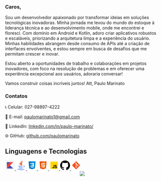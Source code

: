 ### Caros,

Sou um desenvolvedor apaixonado por transformar ideias em soluções tecnológicas inovadoras. Minha jornada me levou do mundo do estoque à liderança técnica e ao desenvolvimento mobile, onde me encontrei e floresci. Com domínio em Android e Kotlin, adoro criar aplicativos robustos e escaláveis, priorizando a arquitetura limpa e a experiência do usuário. Minhas habilidades abrangem desde consumo de APIs até a criação de interfaces envolventes, e estou sempre em busca de desafios que me permitam crescer e inovar.

Estou aberto a oportunidades de trabalho e colaborações em projetos inovadores, com foco na resolução de problemas e em oferecer uma experiência excepcional aos usuários, adoraria conversar!


Vamos construir coisas incríveis juntos!
Att,
Paulo Marinato

### Contatos

📞 Celular: 027-98897-4222

📧 E-mail: paulomarinato1@gmail.com

💼 LinkedIn: [linkedin.com/in/paulo-marinato/](https://www.linkedin.com/in/paulo-marinato/)

🌐 GitHub: [github.com/paulomarinato](https://github.com/paulomarinato)


## Linguagens e Tecnologias


<a href="https://developer.mozilla.org/pt-BR/docs/Web/HTML" target="_blank" rel="noreferrer">
<img src="./images/Kotlin.jpg" width="32" height="32" />
</a>

<a href="https://developer.mozilla.org/pt-BR/docs/Web/HTML" target="_blank" rel="noreferrer">
<img src="./images/java.png" width="32" height="32" />
</a>

<a href="https://developer.mozilla.org/pt-BR/docs/Web/CSS" target="_blank" rel="noreferrer">
<img src="./images/css3.svg" width="32" height="32" />
</a>

<a href="https://developer.mozilla.org/pt-BR/docs/Web/HTML" target="_blank" rel="noreferrer">
<img src="./images/html-5.svg" width="32" height="32" />
</a>

<a href="https://www.javascript.com" target="_blank" rel="noreferrer">
<img src="./images/javascript.svg" width="32" height="32" />
</a>

<a href="https://git-scm.com" target="_blank" rel="noreferrer">
<img src="./images/GitHub2.png" width="32" height="32" />
</a>

<a href="https://git-scm.com" target="_blank" rel="noreferrer">
<img src="./images/git.svg" width="32" height="32" />
</a>



<div align='center'>
<a height="140em" href="http://www.github.com/paulomarinato"><img src="https://github-readme-streak-stats.herokuapp.com/?user=paulomarinato&stroke=2ea043&background=171717&ring=3382ed&fire=ff6347&currStreakNum=0bd967&currStreakLabel=3382ed&sideNums=0bd967&sideLabels=3382ed&dates=0bd967&hide_border=true" /></a>
</div>
